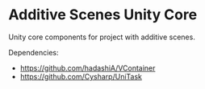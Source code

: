 # Additive Scenes Unity Core
 Unity core components for project with additive scenes.

Dependencies:
* https://github.com/hadashiA/VContainer
* https://github.com/Cysharp/UniTask
